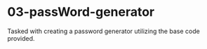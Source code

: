 # 03-passWord-generator 

Tasked with creating a password generator utilizing the base code provided.
